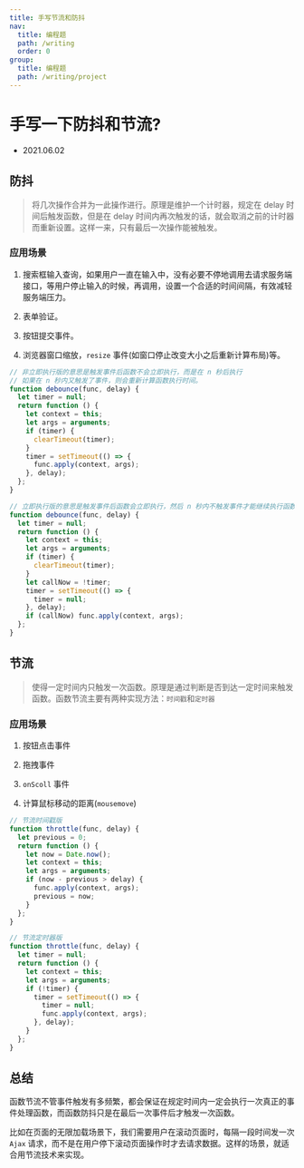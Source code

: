 ```yaml
---
title: 手写节流和防抖
nav:
  title: 编程题
  path: /writing
  order: 0
group:
  title: 编程题
  path: /writing/project
---
```


# 手写一下防抖和节流?

- 2021.06.02

## 防抖

> 将几次操作合并为一此操作进行。原理是维护一个计时器，规定在 delay 时间后触发函数，但是在 delay 时间内再次触发的话，就会取消之前的计时器而重新设置。这样一来，只有最后一次操作能被触发。

### 应用场景

1. 搜索框输入查询，如果用户一直在输入中，没有必要不停地调用去请求服务端接口，等用户停止输入的时候，再调用，设置一个合适的时间间隔，有效减轻服务端压力。

2. 表单验证。

3. 按钮提交事件。

4. 浏览器窗口缩放，`resize` 事件(如窗口停止改变大小之后重新计算布局)等。

```js
// 非立即执行版的意思是触发事件后函数不会立即执行，而是在 n 秒后执行
// 如果在 n 秒内又触发了事件，则会重新计算函数执行时间。
function debounce(func, delay) {
  let timer = null;
  return function () {
    let context = this;
    let args = arguments;
    if (timer) {
      clearTimeout(timer);
    }
    timer = setTimeout(() => {
      func.apply(context, args);
    }, delay);
  };
}

// 立即执行版的意思是触发事件后函数会立即执行，然后 n 秒内不触发事件才能继续执行函数的效果
function debounce(func, delay) {
  let timer = null;
  return function () {
    let context = this;
    let args = arguments;
    if (timer) {
      clearTimeout(timer);
    }
    let callNow = !timer;
    timer = setTimeout(() => {
      timer = null;
    }, delay);
    if (callNow) func.apply(context, args);
  };
}
```

## 节流

> 使得一定时间内只触发一次函数。原理是通过判断是否到达一定时间来触发函数。函数节流主要有两种实现方法：`时间戳`和`定时器`

### 应用场景

1. 按钮点击事件

2. 拖拽事件

3. `onScoll` 事件

4. 计算鼠标移动的距离(`mousemove`)

```js
// 节流时间戳版
function throttle(func, delay) {
  let previous = 0;
  return function () {
    let now = Date.now();
    let context = this;
    let args = arguments;
    if (now - previous > delay) {
      func.apply(context, args);
      previous = now;
    }
  };
}

// 节流定时器版
function throttle(func, delay) {
  let timer = null;
  return function () {
    let context = this;
    let args = arguments;
    if (!timer) {
      timer = setTimeout(() => {
        timer = null;
        func.apply(context, args);
      }, delay);
    }
  };
}
```

## 总结

函数节流不管事件触发有多频繁，都会保证在规定时间内一定会执行一次真正的事件处理函数，而函数防抖只是在最后一次事件后才触发一次函数。

比如在页面的无限加载场景下，我们需要用户在滚动页面时，每隔一段时间发一次 `Ajax` 请求，而不是在用户停下滚动页面操作时才去请求数据。这样的场景，就适合用节流技术来实现。
